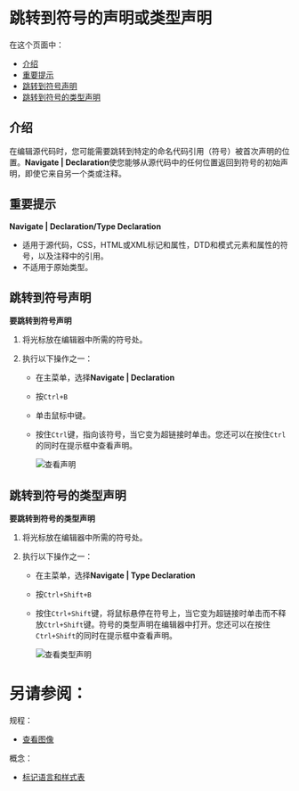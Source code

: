 # 跳转到符号的声明或类型声明


在这个页面中：

* [介绍](#介绍)
* [重要提示](#重要提示)
* [跳转到符号声明](#跳转到符号声明)
* [跳转到符号的类型声明](#跳转到符号的类型声明)


## <span id='介绍'>介绍</span>

在编辑源代码时，您可能需要跳转到特定的命名代码引用（符号）被首次声明的位置。**Navigate | Declaration**使您能够从源代码中的任何位置返回到符号的初始声明，即使它来自另一个类或注释。


## <span id='重要提示'>重要提示</span>

**Navigate | Declaration/Type Declaration**

* 适用于源代码，CSS，HTML或XML标记和属性，DTD和模式元素和属性的符号，以及注释中的引用。
* 不适用于原始类型。


## <span id='跳转到符号声明'>跳转到符号声明</span>

**要跳转到符号声明**

1. 将光标放在编辑器中所需的符号处。
2. 执行以下操作之一：

	* 在主菜单，选择**Navigate | Declaration**
	* 按`Ctrl+B`
	* 单击鼠标中键。
	* 按住`Ctrl`键，指向该符号，当它变为超链接时单击。您还可以在按住`Ctrl`的同时在提示框中查看声明。
	
		![查看声明](http://image.jellychen.cn/uploads/2017/01/web_ide_viewDeclaration.png)


## <span id='跳转到符号的类型声明'>跳转到符号的类型声明</span>

**要跳转到符号的类型声明**
	
1. 将光标放在编辑器中所需的符号处。
2. 执行以下操作之一：

	* 在主菜单，选择**Navigate | Type Declaration**
	* 按`Ctrl+Shift+B`
	* 按住`Ctrl+Shift`键，将鼠标悬停在符号上，当它变为超链接时单击而不释放`Ctrl+Shift`键。符号的类型声明在编辑器中打开。您还可以在按住`Ctrl+Shift`的同时在提示框中查看声明。
	
		![查看类型声明](http://image.jellychen.cn/uploads/2017/01/web_ide_viewTypeDeclaration.png)


# 另请参阅：

规程：

* [查看图像](/如何使用/语言和框架-具体指南/标记语言和样式表/查看图像.md)

概念：

* [标记语言和样式表](/如何使用/语言和框架-具体指南/标记语言和样式表/README.md)